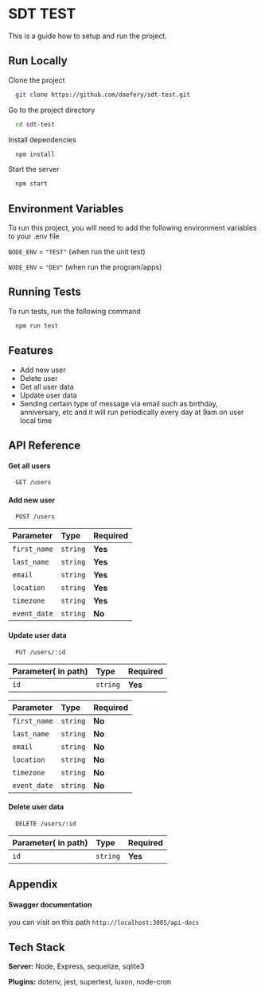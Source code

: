 
# SDT TEST

This is a guide how to setup and run the project.




## Run Locally

Clone the project

```bash
  git clone https://github.com/daefery/sdt-test.git
```

Go to the project directory

```bash
  cd sdt-test
```

Install dependencies

```bash
  npm install
```

Start the server

```bash
  npm start
```


## Environment Variables

To run this project, you will need to add the following environment variables to your .env file

`NODE_ENV` = `"TEST"` (when run the unit test)

`NODE_ENV` = `"DEV"` (when run the program/apps)

## Running Tests

To run tests, run the following command

```bash
  npm run test
```


## Features

- Add new user
- Delete user
- Get all user data
- Update user data
- Sending certain type of message via email such as birthday, anniversary, etc and it will run periodically every day at 9am on user local time


## API Reference

#### Get all users

```http
  GET /users
```

#### Add new user

```http
  POST /users
```

| Parameter | Type     | Required                       |
| :-------- | :------- | :-------------------------------- |
| `first_name`      | `string` | **Yes**  |
| `last_name`      | `string` | **Yes**  |
| `email`      | `string` | **Yes**  |
| `location`      | `string` | **Yes**  |
| `timezone`      | `string` | **Yes**  |
| `event_date`      | `string` | **No**  |


#### Update user data

```http
  PUT /users/:id
```
| Parameter( in path) | Type     | Required                       |
| :-------- | :------- | :-------------------------------- |
| `id`      | `string` | **Yes**  |

| Parameter | Type     | Required                       |
| :-------- | :------- | :-------------------------------- |
| `first_name`      | `string` | **No**  |
| `last_name`      | `string` | **No**  |
| `email`      | `string` | **No**  |
| `location`      | `string` | **No**  |
| `timezone`      | `string` | **No**  |
| `event_date`      | `string` | **No**  |


#### Delete user data

```http
  DELETE /users/:id
```
| Parameter( in path) | Type     | Required                       |
| :-------- | :------- | :-------------------------------- |
| `id`      | `string` | **Yes**  |

## Appendix

#### Swagger documentation
you can visit on this path `http://localhost:3005/api-docs`



## Tech Stack

**Server:** Node, Express, sequelize, sqlite3

**Plugins:** dotenv, jest, supertest, luxon, node-cron

